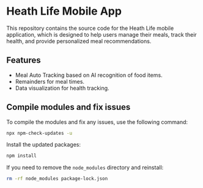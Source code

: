 # Heath Life Mobile App
This repository contains the source code for the Heath Life mobile application, which is designed to help users manage their meals, track their health, and provide personalized meal recommendations.

## Features
- Meal Auto Tracking based on AI recognition of food items.
- Remainders for meal times.
- Data visualization for health tracking.

## Compile modules and fix issues
To compile the modules and fix any issues, use the following command:
```bash
npx npm-check-updates -u
```

Install the updated packages:
```bash
npm install
```

If you need to remove the `node_modules` directory and reinstall:
```bash
rm -rf node_modules package-lock.json
```

